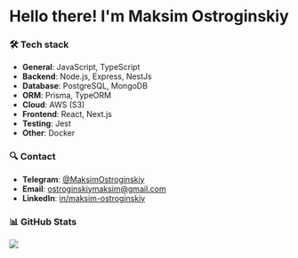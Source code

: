 # Hello there! I'm Maksim Ostroginskiy

### 🛠️ Tech stack

- **General**: JavaScript, TypeScript
- **Backend**: Node.js, Express, NestJs
- **Database**: PostgreSQL, MongoDB
- **ORM**: Prisma, TypeORM
- **Cloud**: AWS (S3)
- **Frontend**: React, Next.js
- **Testing**: Jest
- **Other**: Docker

### 🔍 Contact

- **Telegram**: [@MaksimOstroginskiy](https://t.me/MaksimOstroginskiy)
- **Email**: [ostroginskiymaksim@gmail.com](mailto:ostroginskiymaksim@gmail.com)
- **LinkedIn**: [in/maksim-ostroginskiy](https://www.linkedin.com/in/maksim-ostroginskiy-88964a34a/)

### 📊 GitHub Stats

<div>
    <img src="https://github-readme-stats.vercel.app/api/top-langs/?username=MaksimOstr&layout=compact&theme=dar"/>
</div>

